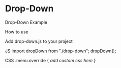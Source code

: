# Drop-Down
Drop-Down Example

How to use

Add drop-down.js to your project

JS
  import dropDown from "./drop-down";
  dropDown();

CSS
  .menu.override {
    *add custom css here*
  }

